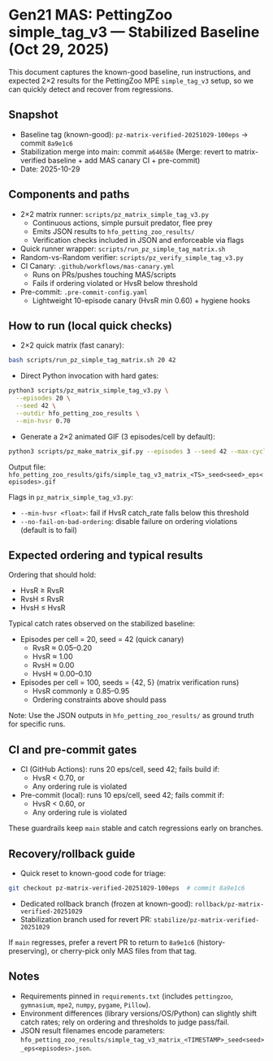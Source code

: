 # Gen21 MAS: PettingZoo simple_tag_v3 — Stabilized Baseline (Oct 29, 2025)

This document captures the known-good baseline, run instructions, and expected 2×2 results for the PettingZoo MPE `simple_tag_v3` setup, so we can quickly detect and recover from regressions.

## Snapshot

- Baseline tag (known-good): `pz-matrix-verified-20251029-100eps` → commit `8a9e1c6`
- Stabilization merge into main: commit `a64658e` (Merge: revert to matrix-verified baseline + add MAS canary CI + pre-commit)
- Date: 2025-10-29

## Components and paths

- 2×2 matrix runner: `scripts/pz_matrix_simple_tag_v3.py`
  - Continuous actions, simple pursuit predator, flee prey
  - Emits JSON results to `hfo_petting_zoo_results/`
  - Verification checks included in JSON and enforceable via flags
- Quick runner wrapper: `scripts/run_pz_simple_tag_matrix.sh`
- Random-vs-Random verifier: `scripts/pz_verify_simple_tag_v3.py`
- CI Canary: `.github/workflows/mas-canary.yml`
  - Runs on PRs/pushes touching MAS/scripts
  - Fails if ordering violated or HvsR below threshold
- Pre-commit: `.pre-commit-config.yaml`
  - Lightweight 10-episode canary (HvsR min 0.60) + hygiene hooks

## How to run (local quick checks)

- 2×2 quick matrix (fast canary):

```bash
bash scripts/run_pz_simple_tag_matrix.sh 20 42
```

- Direct Python invocation with hard gates:

```bash
python3 scripts/pz_matrix_simple_tag_v3.py \
  --episodes 20 \
  --seed 42 \
  --outdir hfo_petting_zoo_results \
  --min-hvsr 0.70
```

- Generate a 2×2 animated GIF (3 episodes/cell by default):

```bash
python3 scripts/pz_make_matrix_gif.py --episodes 3 --seed 42 --max-cycles 25 --duration-ms 120 --outdir hfo_petting_zoo_results/gifs
```
Output file: `hfo_petting_zoo_results/gifs/simple_tag_v3_matrix_<TS>_seed<seed>_eps<episodes>.gif`

Flags in `pz_matrix_simple_tag_v3.py`:
- `--min-hvsr <float>`: fail if HvsR catch_rate falls below this threshold
- `--no-fail-on-bad-ordering`: disable failure on ordering violations (default is to fail)

## Expected ordering and typical results

Ordering that should hold:
- HvsR ≥ RvsR
- RvsH ≤ RvsR
- HvsH ≤ HvsR

Typical catch rates observed on the stabilized baseline:
- Episodes per cell = 20, seed = 42 (quick canary)
  - RvsR ≈ 0.05–0.20
  - HvsR ≈ 1.00
  - RvsH ≈ 0.00
  - HvsH ≈ 0.00–0.10
- Episodes per cell = 100, seeds = {42, 5} (matrix verification runs)
  - HvsR commonly ≥ 0.85–0.95
  - Ordering constraints above should pass

Note: Use the JSON outputs in `hfo_petting_zoo_results/` as ground truth for specific runs.

## CI and pre-commit gates

- CI (GitHub Actions): runs 20 eps/cell, seed 42; fails build if:
  - HvsR < 0.70, or
  - Any ordering rule is violated
- Pre-commit (local): runs 10 eps/cell, seed 42; fails commit if:
  - HvsR < 0.60, or
  - Any ordering rule is violated

These guardrails keep `main` stable and catch regressions early on branches.

## Recovery/rollback guide

- Quick reset to known-good code for triage:

```bash
git checkout pz-matrix-verified-20251029-100eps  # commit 8a9e1c6
```

- Dedicated rollback branch (frozen at known-good): `rollback/pz-matrix-verified-20251029`
- Stabilization branch used for revert PR: `stabilize/pz-matrix-verified-20251029`

If `main` regresses, prefer a revert PR to return to `8a9e1c6` (history-preserving), or cherry-pick only MAS files from that tag.

## Notes

- Requirements pinned in `requirements.txt` (includes `pettingzoo`, `gymnasium`, `mpe2`, `numpy`, `pygame`, `Pillow`).
- Environment differences (library versions/OS/Python) can slightly shift catch rates; rely on ordering and thresholds to judge pass/fail.
- JSON result filenames encode parameters: `hfo_petting_zoo_results/simple_tag_v3_matrix_<TIMESTAMP>_seed<seed>_eps<episodes>.json`.
